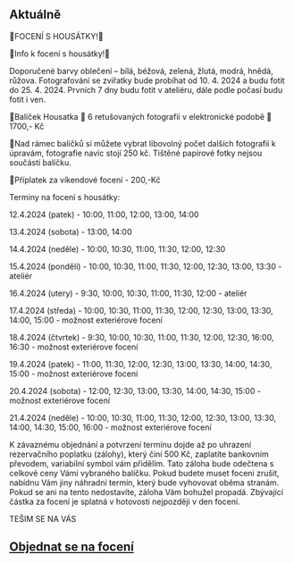 Aktuálně
---

 
🐥FOCENÍ S HOUSÁTKY!🐥

   🐥Info k focení s housátky!🐥
   
Doporučené barvy oblečení – bílá, béžová, zelená, žlutá, modrá, hnědá, růžova.
Fotografování se zviřatky bude probíhat od 10. 4. 2024 a budu fotit do 25. 4. 2024. Prvních 7 dny budu fotit v ateliéru, dále podle počasí budu fotit i ven. 

  🐤Balíček Housatka 🐥 6 retušovaných fotografii v elektronické podobě 🐥1700,- Kč
  
  🐤Nad rámec balíčků si můžete vybrat libovolný počet dalších fotografii k úpravám, fotografie navíc stojí 250 kč. Tištěné papírové fotky nejsou součástí balíčku.
  
  🐤Příplatek za víkendové focení - 200,-Kč

  Terminy na focení s housátky:
  
 
12.4.2024 (patek) - 10:00, 11:00, 12:00, 13:00, 14:00

13.4.2024 (sobota) - 13:00, 14:00

14.4.2024 (neděle) - 10:00, 10:30, 11:00, 11:30, 12:00, 12:30    

15.4.2024 (pondělí) - 10:00, 10:30, 11:00, 11:30, 12:00, 12:30, 13:00, 13:30 - ateliér

16.4.2024 (utery) - 9:30, 10:00, 10:30, 11:00, 11:30, 12:00 - ateliér

17.4.2024 (středa) - 10:00, 10:30, 11:00, 11:30, 12:00, 12:30, 13:00, 13:30, 14:00, 15:00 - možnost exteriérove focení

18.4.2024 (čtvrtek) - 9:30, 10:00, 10:30, 11:00, 11:30, 12:00, 12:30, 16:00, 16:30 - možnost exteriérove focení

19.4.2024 (patek) - 11:00, 11:30, 12:00, 12:30, 13:00, 13:30, 14:00, 14:30, 15:00 - možnost exteriérove focení

20.4.2024 (sobota) - 12:00, 12:30, 13:00, 13:30, 14:00, 14:30, 15:00 - možnost exteriérove focení

21.4.2024 (neděle) - 10:00, 10:30, 11:00, 11:30, 12:00, 12:30, 13:00, 13:30, 14:00, 14:30, 15:00, 16:00 - možnost exteriérove focení



K závaznému objednání a potvrzení termínu dojde až po uhrazení rezervačního poplatku (zálohy), který činí 500 Kč, zaplatíte bankovním převodem, variabilní symbol vám přidělím. Tato záloha bude odečtena s celkové ceny Vámi vybraného balíčku. Pokud budete muset foceni zrušit, nabídnu Vám jiny náhradní termín, který bude vyhovovat oběma stranám. Pokud se ani na tento nedostavíte, záloha Vám bohužel propadá. Zbývající částka za focení je splatná v hotovosti nejpozději v den focení.

TEŠIM SE NA VÁS

## [**Objednat se na focení**](/contact) 
